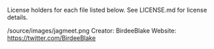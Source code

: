 License holders for each file listed below. See LICENSE.md for license details.

/source/images/jagmeet.png
  Creator: BirdeeBlake
  Website: https://twitter.com/BirdeeBlake
